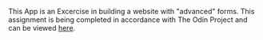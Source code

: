 This App is an Excercise in building a website with "advanced" forms. This assignment is being completed in accordance with The Odin Project and can be viewed [here](https://www.theodinproject.com/lessons/building-advanced-forms#assignment).